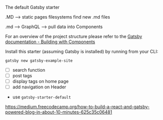 The default Gatsby starter

.MD --> static pages
filesystems find new .md files

.md --> GraphQL --> pull data into Components

For an overview of the project structure please refer to the [Gatsby documentation - Building with Components](https://www.gatsbyjs.org/docs/building-with-components/)

Install this starter (assuming Gatsby is installed) by running from your CLI:
```
gatsby new gatsby-example-site
```

- [ ] search function
- [ ] post tags
- [ ] display tags on home page
- [ ] add navigation on Header

- use `gatsby-starter-default`

https://medium.freecodecamp.org/how-to-build-a-react-and-gatsby-powered-blog-in-about-10-minutes-625c35c06481
